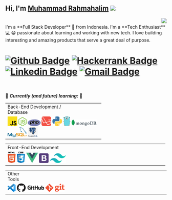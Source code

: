 ## Hi, I'm [Muhammad Rahmahalim](https://github.com/oxwazz) <img src="https://media.giphy.com/media/VgCDAzcKvsR6OM0uWg/giphy.gif" width="50"> 
<div align="right">
  <img src="https://media.giphy.com/media/VbnUQpnihPSIgIXuZv/giphy-downsized.gif" />
  <br>
</div>
<div align="left">
I'm a **Full Stack Developer** 🚀 from Indonesia. I'm a **Tech Enthusiast** 💻 😁 passionate about learning and working with new tech. I love building interesting and amazing products that serve a great deal of purpose.

[![Github Badge](http://img.shields.io/badge/-Github-black?style=flat-square&logo=github&link=https://github.com/oxwazz)](https://github.com/oxwazz)
[![Hackerrank Badge](https://img.shields.io/badge/-Hackerrank-2EC866?style=flat-square&logo=HackerRank&logoColor=white&link=https://www.hackerrank.com/oxwazz)](https://www.hackerrank.com/oxwazz)
[![Linkedin Badge](https://img.shields.io/badge/-LinkedIn-blue?style=flat-square&logo=Linkedin&logoColor=white&link=https://www.linkedin.com/in/oxwazz/)](https://www.linkedin.com/in/oxwazz/)
[![Gmail Badge](https://img.shields.io/badge/-Gmail-d14836?style=flat-square&logo=Gmail&logoColor=white&link=mailto:muhammad.rahmahalim@gmail.com)](mailto:muhammad.rahmahalim@gmail.com)
===============
<br>

🌱 <b><i>Currently (and future) learning:</i></b> 🌱
<table style="width:300px">
  <tr>
    <td text-align="left">Back-End Development / Database                           </td>
  </tr>
  <tr>
    <td>
      <img src="logo-200px/javascript.png" width="30">
      <img src="logo-200px/nodejs.png" width="25">
      <img src="logo-200px/php.png" width="40">
      <img src="logo-200px/laravel.png" width="30">
      <img src="logo-200px/python.png" width="30">
      <img src="logo-200px/golang.png" width="22">
      <img src="logo-200px/mongodb.png" width="80">
      <img src="logo-200px/mysql.png" width="60">
      <img src="logo-200px/Postgresql.png" width="30">
    </td>
  </tr>
</table>

<table style="width:100%">
  <tr>
    <td text-align="left">Front-End Development                                    </td>
  </tr>
  <tr>
    <td>
      <img src="logo-200px/html5.png" width="25">
      <img src="logo-200px/css.png" width="25">
      <img src="logo-200px/vuejs.png" width="37">
      <img src="logo-200px/bootstrap4.png" width="30">
      <img src="logo-200px/tailwindcss.png" width="50">
    </td>
  </tr>
</table>

<table style="width:100%">
  <tr text-align="left">
    <td>Other Tools                                              </td>
  </tr>
  <tr>
    <td>
      <img src="logo-200px/vscode.png" width="25">
      <img src="logo-200px/github.png" width="85">
      <img src="logo-200px/git.png" width="60">
    </td>
  </tr>
</table>
</div>
